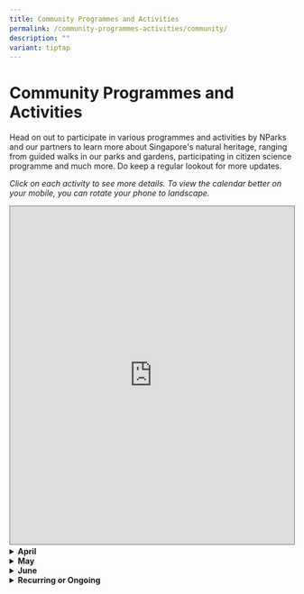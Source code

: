 ```yaml
---
title: Community Programmes and Activities
permalink: /community-programmes-activities/community/
description: ""
variant: tiptap
---
```

<h1><strong>Community Programmes and Activities</strong></h1>
<p>Head on out to participate in various programmes and activities by NParks
and our partners to learn more about Singapore's natural heritage, ranging
from guided walks in our parks and gardens, participating in citizen science
programme and much more. Do keep a regular lookout for more updates.</p>
<p><em>Click on each activity to see more details. To view the calendar better on your mobile, you can rotate your phone to landscape.</em>
</p>
<p></p>
<div class="iframe-wrapper">
<iframe style="border:solid 1px #777" height="600" width="100%" allowfullscreen="true" frameborder="0" src="https://calendar.google.com/calendar/embed?height=600&amp;wkst=1&amp;ctz=Asia%2FSingapore&amp;src=ODAzM2M1YWQ3MWU2MjMzMzcxOTYxMmRmZjRmNjdlNmFlNTRiZGFiMmQyMDViYmU2MDAwNDRiY2UwODk4NTM3ZEBncm91cC5jYWxlbmRhci5nb29nbGUuY29t&amp;color=%230B8043"></iframe>
</div>
<div data-type="detailGroup" class="isomer-accordion-group isomer-accordion isomer-accordion-white">
<details class="isomer-details">
<summary><strong>April</strong>
</summary>
<div data-type="detailsContent" class="isomer-details-content">
<p>Table</p>
<table style="minWidth: 75px">
<colgroup>
<col>
<col>
<col>
</colgroup>
<tbody>
<tr>
<th rowspan="1" colspan="1">
<p>Date</p>
</th>
<th rowspan="1" colspan="1">
<p>Event</p>
</th>
<th rowspan="1" colspan="1">
<p>How to Register</p>
</th>
</tr>
<tr>
<td rowspan="1" colspan="1">
<p>5 April 2025 (1:30pm-2:30pm)</p>
</td>
<td rowspan="1" colspan="1">
<p><strong>Wildlife in Our Neighbourhood with National Parks</strong>
</p>
<p>Discover how to live harmoniously with Singapore's wild residents through
responsible wildlife encounters.
<br>This talk will provide information on how to interact with wildlife and
nature responsibly, with a focus on commonly encountered wildlife species
such as long-tailed macaques, wild boars, civets, snakes etc.</p>
</td>
<td rowspan="1" colspan="1">
<p>Click <a href="https://www.nlb.gov.sg/main/whats-on/event-detail?event-id=174287277149" rel="noopener nofollow" target="_blank"><u>here</u></a> to
register.</p>
</td>
</tr>
<tr>
<td rowspan="1" colspan="1">
<p>5 April 2025 (2:30pm-3:30pm)</p>
</td>
<td rowspan="1" colspan="1">
<p><strong>Ocean Superheroes with Blossom World Society | Sembawang Public Library</strong>
</p>
<div class="isomer-image-wrapper">
<img style="width: 100%" height="auto" width="100%" alt="Ocean Superheroes with Blossom World Society graphic" src="/images/FoB 2025/5_Ocean_Superheroes_with_Blossom_World_Society.png">
</div>
<p>Join our parent-child programme with Blossom World Society to learn how
we can live sustainably and do our part to keep our beaches and oceans
clean!</p>
<p>In this programme:</p>
<p>• Warm up with fun yoga poses inspired by marine animals.</p>
<p>• Have fun with hands-on learning activities inspired by beach cleanups.</p>
<p>• Get useful tips on what can and cannot be recycled.</p>
<p>This programme is made accessible for autism and intellectual disability.
Suitable for children aged 7-12.</p>
<p>Registration is required. Please register 1 ticket each for your child
and yourself.</p>
</td>
<td rowspan="1" colspan="1">
<p>Click <a href="https://www.nlb.gov.sg/main/whats-on/event-detail?event-id=174245125395" rel="noopener nofollow" target="_blank"><u>here</u></a> to
register.</p>
</td>
</tr>
<tr>
<td rowspan="1" colspan="1">
<p>7 April 2025 (7pm-8:30pm)</p>
</td>
<td rowspan="1" colspan="1">
<p><strong>Introduction to the World of Fungi | Down to Earth</strong>
</p>
<div class="isomer-image-wrapper">
<img style="width: 100%" height="auto" width="100%" alt="Introduction to the World of Fungi graphic" src="/images/FoB 2025/6_Introduction_to_the_World_of_Fungi_.png">
</div>
<p>The kingdom of Fungi, making up one of the five kingdoms of living beings,
has an estimated 3.8 million species.</p>
<p>These fungi range from edible mushrooms that routinely sprout after rain,
to fungi that exist underground for their entire lifecycle.</p>
<p>Fungi/mushrooms have been used for different medicinal purposes, be it
in traditional Chinese medicine (Eg: Gandoderma and Cordyceps) to modern
western medication (Eg: Penicillin from Penicillum chrysogenum).</p>
<p>In addition to existing independently, an estimated 80+% of existing plant
species form symbiotic relationships with fungi within their roots. Join
us for a glimpse into the fascinating fungal world.</p>
<p>This programme is held in conjunction with Republic Polytechnic.</p>
</td>
<td rowspan="1" colspan="1">
<p>Click <a href="https://form.gov.sg/67d141eefacab583658bd6ca" rel="noopener nofollow" target="_blank"><u>here</u></a> to
register.</p>
</td>
</tr>
<tr>
<td rowspan="1" colspan="1">
<p>9 April 2025</p>
</td>
<td rowspan="1" colspan="1">
<p><strong>Wildlife in Our Neighbourhood</strong>
</p>
<p>The programme will provide information on how to interact with wildlife
and nature responsibly, with a focus on commonly encountered wildlife species
such as long-tailed macaques, wild boars, civets, snakes etc.</p>
</td>
<td rowspan="1" colspan="1">
<p>Registration has closed.</p>
</td>
</tr>
<tr>
<td rowspan="1" colspan="1">
<p>11 April 2025 (4:30pm-7pm)</p>
</td>
<td rowspan="1" colspan="1">
<p><strong>Children's Sustainability Lab&nbsp;</strong>
</p>
<div class="isomer-image-wrapper">
<img style="width: 100%" height="auto" width="100%" alt="Children_s_Sustainability_Lab.jpg" src="/images/FoB 2025/13_Children_s_Sustainability_Lab.jpg">
</div>
<p>Join the Blue Planet Initiative from the Singapore American School to
learn about Singapore's mangroves, local endangered animals, and plastic
waste! There will be fun activities suitable for children aged 4 to 10
years old.</p>
</td>
<td rowspan="1" colspan="1">
<p>Click <a href="https://www.nlb.gov.sg/main/whats-on/event-detail?event-id=174263843128" rel="noopener nofollow" target="_blank"><u>here</u></a> to
register.</p>
</td>
</tr>
<tr>
<td rowspan="1" colspan="1">
<p>12 April 2025 (11am-12pm)</p>
</td>
<td rowspan="1" colspan="1">
<p><strong>Little Tiger and Friends&nbsp;</strong>
</p>
<div class="isomer-image-wrapper">
<img style="width: 100%" height="auto" width="100%" alt="Little_Tiger___Friends.jpg" src="/images/FoB 2025/12_Little_Tiger___Friends.jpg">
</div>
<p>Two delightful books, Little Tiger and Little Tiger and the Snow Leopards
will be read by Dr Linda Gan, the author of both books. The beautifully
illustrated stories are about a tiger cub and its exciting adventures with
its best friend, Bird! Read by author Linda Gan, well-known in the field
of early childhood education in Singapore, Little Tiger and the Snow Leopards
will inspire love and empathy for animals. Children will also have a chance
to make a wildcat mask!</p>
</td>
<td rowspan="1" colspan="1">
<p>Click <a href="https://form.gov.sg/67d1426a16761c759cd568a8" rel="noopener nofollow" target="_blank"><u>here</u></a> to
register.</p>
</td>
</tr>
<tr>
<td rowspan="1" colspan="1">
<p>15 April 2025 (7pm-8pm)</p>
</td>
<td rowspan="1" colspan="1">
<p><strong>Beyond Looking Like a Stick | Down to Earth</strong>
</p>
<div class="isomer-image-wrapper">
<img style="width: 100%" height="auto" width="100%" alt="Beyond Looking like a Stick graphic" src="/images/FoB 2025/7_Beyond_Looking_like_a_Stick.png">
</div>
<p>Stick insects are famous for mimicking motionless sticks but they have
an amazing life history that goes beyond simple disguise. Their incredible
array of behavioural traits and strategies that they deploy to avoid predators
will astound you!</p>
<p>Join us as our speaker, Dr Eunice Tan, shares the work taken in uncovering
the behaviours of the charismatic, yet largely neglected, leaf and stick
insects.</p>
<p>This programme is part of a series on sustainability co-curated with the
NUS Department of Biological Sciences.</p>
<p></p>
<p>About the Speaker:</p>
<p>Dr Eunice Tan’s research focuses on the biodiversity, behaviour and ecology
of insects and spiders in Southeast Asian habitats. Eunice is an Assistant
Professor at the Department of Biological Sciences, National University
of Singapore, where she teaches undergraduate and graduate courses in behavioural
ecology.</p>
<p>Please note that presentation slides may be available during or after
the programme, depending on the programme. Where applicable, only participants
who attend the programme can have access to the slides via instructions
given during the programme.</p>
<p></p>
<p>Down to Earth:</p>
<p>Down to Earth Series unpacks pertinent sustainability topics and makes
them accessible whatever your background. From demystifying the latest
green buzzwords to illuminating the incredible biodiversity we live amongst,
join us and grow your knowledge with experts as they give you the break
down on all things green.</p>
<p></p>
</td>
<td rowspan="1" colspan="1">
<p>Click <a href="https://form.gov.sg/67d1402dfacab583658b5aa4" rel="noopener nofollow" target="_blank"><u>here</u></a> to
register.</p>
</td>
</tr>
<tr>
<td rowspan="1" colspan="1">
<p>19 April 2025 (8:30am - 10:30am)</p>
</td>
<td rowspan="1" colspan="1">
<p><strong>Plant Walk&nbsp;at Fort Canning Park</strong>
</p>
<div class="isomer-image-wrapper">
<img style="width: 100%" height="auto" width="100%" alt="Fort Canning Park gate" src="/images/FoB 2025/Plant_Walk_at_Fort_Canning_Park_Photo.jpg">
</div>
<p>Experience the grandeur of Fort Canning’s majestic heritage trees and
uncover their deep ties to Singapore’s history. With 17 heritage trees,
this rich site offers a unique glimpse into the nation’s botanical and
cultural legacy. Join us as we explore these gentle giants and the stories
they tell.</p>
</td>
<td rowspan="1" colspan="1">
<p>Registration closes on: 13 April 2025</p>
<p>Click <a href="https://tinyurl.com/NSSPlantGrpWalk2" rel="noopener nofollow" target="_blank">here</a> to
register.</p>
<p>Click <a href="https://www.nss.org.sg/events/plant-walk-at-fort-canning-2/" rel="noopener nofollow" target="_blank">here</a> to
visit the Nature Society Singapore website.</p>
</td>
</tr>
<tr>
<td rowspan="1" colspan="1">
<p>Programme Round Duration: 26 April 2025 - 22 May 2025</p>
</td>
<td rowspan="1" colspan="1">
<p><strong>Cyber Spotter Programme 2.0 April 2025</strong>
</p>
<div class="isomer-image-wrapper">
<img style="width: 100%" height="auto" width="100%" alt="Poster of the WWF Cyber Spotter Programme 2025" src="/images/FoB 2025/Cyber_Spotter_Programme_April_2025_Round_Photo.jpg">
</div>
<p>The Cyber Spotter Programme empowers volunteers to detect and report illegal
wildlife listings online as part of the Coalition to End Wildlife Trafficking
Online. Running four times a year, it aims to become a volunteer-led initiative.
Selected volunteers undergo training to identify and report prohibited
wildlife products, which WWF-Singapore reviews before working with coalition
members to remove them from online platforms.</p>
</td>
<td rowspan="1" colspan="1">
<p>Click <a href="https://cyberspotter.wwf.sg/" rel="noopener noreferrer nofollow" target="_blank">here</a> to
view website for more information.</p>
<p>Registration for the programme can be done through the main Cyber Spotter
Website. About 1.5 months before the next round of programme, the 'join
us' link will be updated with the registration form. When the registration
form is not active, there will be an interest form left instead for people
to leave their information for WWF-Singapore to contact for future rounds.</p>
</td>
</tr>
</tbody>
</table>
</div>
</details>
</div>
<div data-type="detailGroup" class="isomer-accordion-group isomer-accordion isomer-accordion-white">
<details class="isomer-details">
<summary><strong>May</strong>
</summary>
<div data-type="detailsContent" class="isomer-details-content">
<p>Table</p>
<table style="minWidth: 75px">
<colgroup>
<col>
<col>
<col>
</colgroup>
<tbody>
<tr>
<th rowspan="1" colspan="1">
<p>Date</p>
</th>
<th rowspan="1" colspan="1">
<p>Event</p>
</th>
<th rowspan="1" colspan="1">
<p>How to Register</p>
</th>
</tr>
<tr>
<td rowspan="1" colspan="1">
<p>8 May 2025 (11:30am-1pm)</p>
</td>
<td rowspan="1" colspan="1">
<p><strong>The Biodiversity Kopitiam</strong>
</p>
<div class="isomer-image-wrapper">
<img style="width: 100%" height="auto" width="100%" alt="The Biodiversity Kopitiam" src="/images/FoB 2025/2.jpg">
</div>
<p>The Biodiversity Collective (TBC) plays on ""To Be Continued"". Biodiversity
must continue and it's not just something for experts to understand!</p>
<p>Kopitiam Edition - Lim Kopi (Drink Coffee), and learn about various topics
of biodiversity. A round-table kopitiam style where attendees rotate around
20min expert sharings.</p>
<p>8th May, 11.30am-1pm @ 76 Neil Rd, Ahimsa Sanctuary</p>
<p>Speakers:</p>
<p>Saravanan Sinniah, Conservation International (CI).</p>
<p>Cheng Puay and Samuel, from Ridge View Residential College (NUS).</p>
</td>
<td rowspan="1" colspan="1">
<p>Click <a href="https://www.eventbrite.co.uk/e/1301764886819?aff=oddtdtcreator" rel="noopener nofollow" target="_blank"><u>here</u></a> to
register.</p>
</td>
</tr>
<tr>
<td rowspan="1" colspan="1">
<p>10 May 2025 (10:30am-11:30am)</p>
</td>
<td rowspan="1" colspan="1">
<p><strong>Where Are All the Animals? Singapore's Illegal Wildlife Trade for Families</strong>
</p>
<div class="isomer-image-wrapper">
<img style="width: 100%" height="auto" width="100%" alt="" src="/images/FoB 2025/3_Where_are_All_the_Animals.jpg">
</div>
<p>Have you ever wondered how some people get to keep snakes, iguanas, squirrels,
birds, and other pets? Where did these animals come from? If you love a
specific animal and are able to care for it well, should you buy one? What
happens if each of us were to go around Singapore and take a wild animal
we love back as a pet?</p>
<p>Follow the stories of Ultra - the African ball python, Rio - the critically
endangered Indian star tortoise, and Kiki - the Blue-crowned hanging parrot,
to find out how animals who were poached, smuggled, and illegally traded
as pets are rescued and cared for in Singapore by the Animal Concerns,
Research and Education Society.</p>
<p>Whether big or small, you too can help wild animals!</p>
</td>
<td rowspan="1" colspan="1">
<p>Click <a href="https://www.nlb.gov.sg/main/whats-on/event-detail?event-id=174583286869" rel="noopener nofollow" target="_blank"><u>here</u></a> to
register.</p>
</td>
</tr>
<tr>
<td rowspan="1" colspan="1">
<p>17 May 2025 (2pm-3pm)</p>
</td>
<td rowspan="1" colspan="1">
<p><strong>From Rescue to Release: Navigating Wildlife Emergencies in Singapore</strong>
</p>
<div class="isomer-image-wrapper">
<img style="width: 100%" height="auto" width="100%" alt="Rescue to Release graphic" src="/images/FoB 2025/8_Rescue_to_Release.png">
</div>
<p>The Animal Concerns, Research and Education Society (ACRES) is a registered
Singaporean Charity and Institution of Public Character that aims to create
a world where all animals are treated as fellow sentient beings. One of
our key focus areas is Wildlife Rescue and Rehabilitation, where we rescue
thousands of animals each year.</p>
<p>In this talk, learn more about how Singapore's only Wildlife Rescue charity
functions and hear about our most exciting rescue stories. Empower yourselves
to play a part in helping animals by learning what to do when you see various
animals who are injured or in distress.</p>
</td>
<td rowspan="1" colspan="1">
<p>Registration for this activity has not opened yet. The link to register
will be updated here once registration opens.</p>
</td>
</tr>
<tr>
<td rowspan="1" colspan="1">
<p>18 May 2025 (11am-12pm)</p>
</td>
<td rowspan="1" colspan="1">
<p><strong>Getting to Know Our Wild Neighbours!</strong>
</p>
<div class="isomer-image-wrapper">
<img style="width: 100%" height="auto" width="100%" alt="" src="/images/FoB 2025/1_Getting_to_Know_Our_Wild_Neighbours.png">
</div>
<p>Have you ever chanced upon a troop of macaques in your estate or heard
the iconic "uwu!" calls of the koel? Get yourself acquainted with Our Wild
Neighbours and learn the dos and don'ts during a wildlife encounter. Get
practical tips on how you can coexist with the animals that share our island
home and what role each animal plays in keeping our city in nature green
and healthy.</p>
</td>
<td rowspan="1" colspan="1">
<p>Click <a href="https://form.gov.sg/67f4ad7242f7628adc8aaabf" rel="noopener nofollow" target="_blank"><u>here</u></a> to
register.</p>
</td>
</tr>
<tr>
<td rowspan="1" colspan="1">
<p>24 May 2025 (7pm-11pm)</p>
</td>
<td rowspan="1" colspan="1">
<p><strong><em>Leopard Cat </em>QUEST<em> @</em>Ubin</strong>
</p>
<div class="isomer-image-wrapper">
<img style="width: 100%" height="auto" width="100%" alt="" src="/images/FoB 2025/leopard_cat_quest.jpg">
</div>
<p>We are excited to announce <em>Leopard Cat </em>QUEST<em> @</em>Ubin in
search of our elusive native wildcat. Nationally critically endangered,
the Leopard Cat is known to inhabit Pulau Ubin, Pulau Tekong, the Central
Catchment Nature Reserve and the Western Catchment. We will walk Pulau
Ubin’s rustic kampong lanes and forested areas in the silent, cool night,
to look for the glint of the Leopard Cats’ eyes, and hopefully also encounter
the Greater Mousedeer, Common Palm Civet, sleeping birds and butterflies,
foraging fruit bats, snakes, mangrove wildlife and more!</p>
</td>
<td rowspan="1" colspan="1">
<p>Click <a href="https://www.swagcat.org/store/Leopard-Cat-QUEST-@Ubin-p450716014" rel="noopener nofollow" target="_blank"><u>here</u></a> to
register.</p>
</td>
</tr>
<tr>
<td rowspan="1" colspan="1">
<p>26 May 2025 (7pm-8:30pm)</p>
</td>
<td rowspan="1" colspan="1">
<p><strong>Mangrove and Coastal Horseshoe Crabs: Guardians of the Coastal Ecosystems</strong>
</p>
<div class="isomer-image-wrapper">
<img style="width: 100%" height="auto" width="100%" alt="" src="/images/FoB 2025/5_Mangrove_and_Coastal_Horseshoe_Crabs_Guardians_of_the_Coastal_Ecosystems.png">
</div>
<p>Horseshoe crabs are ancient arthropods that have roamed the Earth for
over 450 million years. Interestingly, they are also not true crabs but
are more related to spiders and scorpions. This talk explores the remarkable
biology, history, and ecological significance of these creatures. We will
delve into the fascinating features of horseshoe crabs, including their
unique anatomy, behaviour, and the important role they play in the marine
ecosystem.</p>
<p>Additionally, the talk will address the conservation challenges horseshoe
crabs face, including the impact of overharvesting and habitat loss on
their populations, and the measures being taken to protect them.</p>
<p>By the end of the session, participants will gain a deep appreciation
for these “living fossils”, their critical role in modern medicine, and
the ongoing efforts to ensure their survival in the face of increasing
environmental pressures.</p>
<p>This programme is held in conjunction with Republic Polytechnic.</p>
</td>
<td rowspan="1" colspan="1">
<p>Click <a href="https://form.gov.sg/67f3467c9ee26e0ce9a7868c" rel="noopener nofollow" target="_blank"><u>here</u></a> to
register.</p>
</td>
</tr>
</tbody>
</table>
</div>
</details>
</div>
<div data-type="detailGroup" class="isomer-accordion-group isomer-accordion isomer-accordion-white">
<details class="isomer-details">
<summary><strong>June</strong>
</summary>
<div data-type="detailsContent" class="isomer-details-content">
<p>Table</p>
<table style="minWidth: 75px">
<colgroup>
<col>
<col>
<col>
</colgroup>
<tbody>
<tr>
<th rowspan="1" colspan="1">
<p>Date</p>
</th>
<th rowspan="1" colspan="1">
<p>Event</p>
</th>
<th rowspan="1" colspan="1">
<p>How to Register</p>
</th>
</tr>
<tr>
<td rowspan="1" colspan="1">
<p>3 June 2025 (7pm-8pm)</p>
</td>
<td rowspan="1" colspan="1">
<p><strong>Phytoplankton Ecology in Singapore and Beyond! | Down to Earth</strong>
</p>
<div class="isomer-image-wrapper">
<img style="width: 100%" height="auto" width="100%" alt="Phytoplankton_Ecology_in_Singapore_and_Beyond_.png" src="/images/FoB 2025/11_Phytoplankton_Ecology_in_Singapore_and_Beyond_.png">
</div>
<p>Phytoplankton play a vital role in aquatic ecosystems and sequester carbon
dioxide in our atmosphere. More than 50% of our oxygen comes from phytoplankton
in the world’s oceans and lakes.</p>
<p>Understanding the role of phytoplankton in aquatic ecosystems will help
in advancing the solutions to problems facing today’s water resources,
such as harmful algal blooms, pollution, and climate change.</p>
<p>Join us in this talk as Dr Maxine Mowe shares more on phytoplankton and
how their growth and production can possibly be the solution for increasing
carbon capture globally.</p>
<p>This programme is part of a series on sustainability co-curated with the
NUS Department of Biological Sciences.</p>
<p></p>
<p>About the Speaker:</p>
<p>Dr. Maxine Mowe is a biology lecturer at the National University of Singapore
in the Department of Biological Sciences and has more than 14 years of
research experience in aquatic biology specifically in phytoplankton and
zooplankton ecology and has been a lecturer since 2019. She has worked
on the ecology of several cyanobacterial taxa (Microcystis, Raphidiopsis),
phytoplankton and zooplankton interactions, microplastic impacts and eutrophication
and algal bloom mitigation using aquatic plants in Singapore’s reservoirs
and coastal environment. She teaches various biology and ecology courses
(General Biology, Evolutionary Biology, Freshwater Biology, Plankton Ecology)
for undergraduate students and several courses (Freshwater Conservation,
Food Security and Sustainability and Internships) for the Masters’ programme
in NUS on Biodiversity Conservation and Sustainability. She is also a voluntary
committee member for Care for Creation Committee at Caritas since 1 January
2023. Together with the rest of the committee, she has planned several
environmental activities including beach clean-ups, intertidal walks, tree
planting events and workshops for adults and children.</p>
<p></p>
<p>Please note that presentation slides may be available during or after
the programme, depending on the programme. Where applicable, only participants
who attend the programme can have access to the slides via instructions
given during the programme.</p>
<p></p>
<p>Down to Earth:</p>
<p>Down to Earth Series unpacks pertinent sustainability topics and makes
them accessible whatever your background. From demystifying the latest
green buzzwords to illuminating the incredible biodiversity we live amongst,
join us and grow your knowledge with experts as they give you the break
down on all things green.</p>
</td>
<td rowspan="1" colspan="1">
<p>Click <a href="https://www.nlb.gov.sg/main/whats-on" rel="noopener nofollow" target="_blank"><u>here</u></a> to
register.</p>
</td>
</tr>
<tr>
<td rowspan="1" colspan="1">
<p>8 June 2025 (11am-12pm)</p>
</td>
<td rowspan="1" colspan="1">
<p><strong>Top 10 Weirdest Critters of Singapore’s Rainforest</strong>
</p>
<div class="isomer-image-wrapper">
<img style="width: 100%" height="auto" width="100%" alt="" src="/images/FoB 2025/4_Top_10_Weirdest_Critters_of_Singapore_s_Rainforest.jpg">
</div>
<p>Discover Singapore's weirdest rainforest critters, from gliding snakes
to worms with claws! These amazing wildlife and weird facts are featured
in a children's book - Top 10 Weirdest Critters of Singapore's Rainforest.</p>
<p>Published by Cicada Tree Eco-Place, the book is an environmental education
resource of the ""Protect Our Last Wilderness"" campaign. Launched in 2019,
the campaign highlights the pressing need to prevent the disappearance
of the island’s last remaining wilderness areas, which are an important
buffer against the effects of climate change.</p>
</td>
<td rowspan="1" colspan="1">
<p>Click <a href="https://www.nlb.gov.sg/main/whats-on" rel="noopener nofollow" target="_blank"><u>here</u></a> to
register.</p>
</td>
</tr>
<tr>
<td rowspan="1" colspan="1">
<p>14 June 2025 (11am-1pm)</p>
</td>
<td rowspan="1" colspan="1">
<p><strong>The Biodiversity Collage Workshop</strong>
</p>
<div class="isomer-image-wrapper">
<img style="width: 100%" height="auto" width="100%" alt="The_Transmutation_Principle.png" src="/images/FoB 2025/14__The_Transmutation_Principle.png">
</div>
<p>In this workshop, you'll learn why biodiversity is vital for the wellbeing
&amp; preservation of our societal ecosystems. The challenge lies in balancing
urban demand for natural resources/services with a need to protect nature.</p>
<p>Through this hands-on interactive workshop, we'll unpack our interdependence
with nature &amp; how human activities are contributing to biodiversity
loss. Learn about the interconnectedness of all life on Earth. Thanks to
a science-based set of cards (based on the IPBES reports), discover the
fundamental interactions within biodiversity, the causes and consequences
of its decline. Discover how our societies and even health systems depend
very much on nature.</p>
<p>This workshop is organised in conjunction with The Biodiversity Collage
and The Transmutation Principle.</p>
<p>About The Transmutation Principle:</p>
<p>TTP is a sustainability-driven consulting company whose mission is to
be catalysts of change to protect and sustain our planet, for the well-being
of future generations. We curate climate education workshops through collaborative,
gamified workshops such as this for organisations at every stage, while
contributing back to communities through our flagship, pro-bono public
workshops.</p>
<p>Our services employ a breadth of solutions catered for different maturity
levels across the organization's transformational journey from establishing
foundational excellence to elevating their organisational ESG strategy,
as we navigate this increasingly volatile environment together.</p>
<p>Here's how:</p>
<p>📖 Create accessible climate education for all</p>
<p>🛠️ Outsource your sustainability pain points to us</p>
<p>💡 Diagnose &amp; drive sustainable change.</p>
</td>
<td rowspan="1" colspan="1">
<p>Registration for this activity has not opened yet. The link to register
will be updated here once registration opens.</p>
</td>
</tr>
<tr>
<td rowspan="1" colspan="1">
<p>14 June 2025 (2:30pm-4pm)</p>
</td>
<td rowspan="1" colspan="1">
<p><strong>Unveiling the Secrets of Leopard Cats in Singapore | Down to Earth</strong>
</p>
<div class="isomer-image-wrapper">
<img style="width: 100%" height="auto" width="100%" alt="" src="/images/FoB 2025/7_Unveiling_the_Secrets_of_Leopard_Cats_in_Singapore.png">
</div>
<p>Join us for a fascinating lecture with Marcus Chua from the Lee Kong Chian
Natural History Museum. Marcus will share his expertise on leopard cats
in Singapore, covering their habitats, ecology, population genetics, and
threats. Recent research has identified key habitats, including Pulau Tekong,
Pulau Ubin, the Central and Western Catchments, and Changi. With only around
50 individuals remaining, conservation efforts are crucial. Register now
for this enlightening web lecture and join the conversation on leopard
cat conservation in Singapore!</p>
<p>About the speaker</p>
<p>Marcus Chua is a mammal researcher with expertise in leopard cats and
mouse-deer. He works at the Lee Kong Chian Natural History Museum. Fun
fact: Marcus was the first in the world to record leopard cats on reclaimed
land! Read more from his blog here.</p>
</td>
<td rowspan="1" colspan="1">
<p>Click <a href="https://go.gov.sg/signuplink-uslcs" rel="noopener nofollow" target="_blank"><u>here</u></a> to
register.</p>
</td>
</tr>
<tr>
<td rowspan="1" colspan="1">
<p>21 June 2025 (11am-12pm)</p>
</td>
<td rowspan="1" colspan="1">
<p><strong>From Rescue to Release: Navigating Wildlife Emergencies in Singapore</strong>
</p>
<div class="isomer-image-wrapper">
<img style="width: 100%" height="auto" width="100%" alt="Rescue to Release graphic" src="/images/FoB 2025/10_Rescue_to_Release.png">
</div>
<p>The Animal Concerns, Research and Education Society (ACRES) is a registered
Singaporean Charity and Institution of Public Character that aims to create
a world where all animals are treated as fellow sentient beings. One of
our key focus areas is Wildlife Rescue and Rehabilitation, where we rescue
thousands of animals each year.</p>
<p>In this talk, learn more about how Singapore's only Wildlife Rescue charity
functions and hear about our most exciting rescue stories. Empower yourselves
to play a part in helping animals by learning what to do when you see various
animals who are injured or in distress.</p>
</td>
<td rowspan="1" colspan="1">
<p>Registration for this activity has not opened yet. The link to register
will be updated here once registration opens.</p>
</td>
</tr>
<tr>
<td rowspan="1" colspan="1">
<p>28 June 2025 (1.30pm-2.30pm)</p>
</td>
<td rowspan="1" colspan="1">
<p><strong>Playtime with Timmy and his Wild Neighbours</strong>
</p>
<div class="isomer-image-wrapper">
<img style="width: 100%" height="auto" width="100%" alt="Playtime with Timmy and his wild neighbours graphic" src="/images/FoB 2025/2_Playtime_with_Timmy_and_his_wild_neighbours.png">
</div>
<p>Join Timmy on an exciting journey around his neighbourhood as he discovers
amazing animals that live around him!</p>
<p>From playful macaques to curious otters and helpful bats, there are many
different types of wildlife in our midst, and much to learn about sharing
our space with them.</p>
<p>Let’s find out how we can be good neighbours to the animals around us!</p>
</td>
<td rowspan="1" colspan="1">
<p>Registration for this activity has not opened yet. The link to register
will be updated here once registration opens.</p>
</td>
</tr>
</tbody>
</table>
</div>
</details>
</div>
<div data-type="detailGroup" class="isomer-accordion-group isomer-accordion isomer-accordion-white">
<details class="isomer-details">
<summary><strong>Recurring or Ongoing</strong>
</summary>
<div data-type="detailsContent" class="isomer-details-content">
<p>Table</p>
<table style="minWidth: 75px">
<colgroup>
<col>
<col>
<col>
</colgroup>
<tbody>
<tr>
<th rowspan="1" colspan="1">
<p>Date</p>
</th>
<th rowspan="1" colspan="1">
<p>Event</p>
</th>
<th rowspan="1" colspan="1">
<p>How to Register</p>
</th>
</tr>
<tr>
<td rowspan="1" colspan="1">
<p>25 February 2025 - Ongoing</p>
</td>
<td rowspan="1" colspan="1">
<p><strong>Uncovering the Deep Importance of Our Oceans</strong>
</p>
<div class="isomer-image-wrapper">
<img style="width: 100%" height="auto" width="100%" alt="A picture of two people sailing a boat across the sea along with accompanying text." src="/images/FoB 2025/Uncovering_the_Deep_Importance_of_Our_Oceans_Photo.png">
</div>
<p>The Oceans E learning modules are designed to help users explore how the
ocean influences our daily lives and the marine creatures that inhabit
it, recognize actions that may harm ocean ecosystems, and discover ongoing
conservation efforts to protect our seas.
<br>This module is totally free! All you need to do is create an account and
log in to gain access.</p>
</td>
<td rowspan="1" colspan="1">
<p>Click <a href="https://www.wwf.sg/learn/courses/uncovering-the-deep-importance-of-our-oceans/" rel="noopener nofollow" target="_blank">here</a> to
visit the e-module website.</p>
</td>
</tr>
<tr>
<td rowspan="1" colspan="1">
<p>First Saturday of every month: 5 April 2025, 3 May 2025, 7 June 2025</p>
</td>
<td rowspan="1" colspan="1">
<p><strong>WWF-Singapore Explores: Wetland Watchers @ Lim Chu Kang Nature Park</strong>
</p>
<p>Experience a day as a field biologist with WWF-Singapore’s Wetland Watchers
at Lim Chu Kang Nature Park! Join this citizen science programme to observe
and document biodiversity while learning to identify birds, dragonflies,
and key field techniques. No experience needed—just bring your curiosity!
The data collected will support conservation efforts in Singapore’s ecosystems.
Sign up now and be part of protecting our wetlands!</p>
</td>
<td rowspan="1" colspan="1">
<p>Click <a href="https://www.eventbrite.sg/o/world-wide-fund-for-nature-wwf-33237300799" rel="noopener nofollow" target="_blank">here</a> to
register.</p>
<p>If the event’s last registration date has passed, follow WWF on Eventbrite
to get notified when registration for the next round starts.</p>
</td>
</tr>
<tr>
<td rowspan="1" colspan="1">
<p>Second Saturday of each month: 12 April 2025, 10 May 2025, 14 June 2025</p>
</td>
<td rowspan="1" colspan="1">
<p><strong>WWF-Singapore Explores: Natural Heritage Walks at Rifle Range Nature Park</strong>
</p>
<p>Join the WWF-led guided walk to learn about the rich variety of plants
and animals found in the park. You will get a chance to spot many types
of wildlife such as the Sunda Colugo, hear the melodious call of the Straw-headed
Bulbul, to name a few. The tour will include visits to Gliders Boardwalk
to view animal crossing features such as rope bridges and colugo poles,
Waterhen hide, and the Quarry Wetland which is transformed from the former
Sin Seng Quarry.</p>
</td>
<td rowspan="1" colspan="1">
<p>Click <a href="https://www.eventbrite.sg/o/world-wide-fund-for-nature-wwf-33237300799" rel="noopener nofollow" target="_blank">here</a> to
register.</p>
<p>If the event’s last registration date has passed, follow WWF on Eventbrite
to get notified when registration for the next round starts.</p>
</td>
</tr>
<tr>
<td rowspan="1" colspan="1">
<p>10 December&nbsp;2024 – 1 June 2025 (9am-6pm)</p>
</td>
<td rowspan="1" colspan="1">
<p><strong>We Love Our Planet - A Nature Action Exhibition</strong>
</p>
<div class="isomer-image-wrapper">
<img style="width: 100%" height="auto" width="100%" alt="" src="/images/FoB 2025/SBG_we_love_our_planet.jpg">
</div>
<p>The latest exhibition at the Singapore Botanic Gardens’ CDL Green Gallery, <strong>‘We Love Our Planet,’</strong> shines
a spotlight on the indispensable role of nature in our lives. Despite its
profound importance, nature is often undervalued and taken for granted.
Yet, restoring the delicate balance between nature and society has never
been more urgent to ensure the well-being of both.</p>
<p>&nbsp;In collaboration with 24 international and local organisations,
this exhibition highlights the critical role of biodiversity in supporting
ecosystem resilience and combating the climate crisis. It celebrates Southeast
Asia’s rich natural heritage while showcasing Singapore's ongoing conservation
efforts and the global call for ecosystem restoration, aligned with the
Singapore Green Plan 2030.</p>
</td>
<td rowspan="1" colspan="1">
<p>Click <a href="https://www.nparks.gov.sg/sbg/whats-happening/calendar-of-events/exhibition_cdl_we-love-our-planet-2024" rel="noopener nofollow" target="_blank">here</a> for
more details!</p>
</td>
</tr>
<tr>
<td rowspan="1" colspan="1">
<p>Exhibition runs till 27 November 2025 (9am-6pm)</p>
</td>
<td rowspan="1" colspan="1">
<p><strong>Ethnobotany and Diversity of Dipterocarps</strong>
</p>
<div class="isomer-image-wrapper">
<img style="width: 100%" height="auto" width="100%" alt="" src="/images/FoB 2025/SBG_ethnobotany_and_diversity_of_dipterocarps.jpg">
</div>
<p>The Singapore Botanic Gardens' Rain Forest is one of the oldest remnants
of primary rain forests in Singapore. Spanning 6.2 hectares, it is home
to over 300 species of plants, including majestic, mature dipterocarps.
This rain forest is part of the original lowland dipterocarp forest that
once covered much of the island, a natural heritage preserved by successive
directors of the Gardens . The OCBC Arboretum in the Singapore Botanic
Gardens, managed by NParks, is Southeast Asia’s first high-tech conservation
initiative for dipterocarps. The Arboretum houses 200 species of dipterocarps
and employs an Internet of Things (IoT) system to remotely and continuously
monitor tree growth and environmental conditions.&nbsp;
<br>This exhibition invites you to explore the rich history, ecological importance,
and versatile uses of dipterocarps. Join us to uncover the stories of these
forest giants and their lasting impact on our environment and heritage.</p>
</td>
<td rowspan="1" colspan="1">
<p>Click <a href="https://www.nparks.gov.sg/sbg/whats-happening/calendar-of-events/exhibition_ethnobotany-and-diversity-of-dipterocarps" rel="noopener nofollow" target="_blank">here</a> for
more details!</p>
</td>
</tr>
<tr>
<td rowspan="1" colspan="1">
<p>04 Apr 2025 - 31 Jul 2025</p>
</td>
<td rowspan="1" colspan="1">
<p><strong>Celebrating Singapore Botanic Gardens</strong>
</p>
<div class="isomer-image-wrapper">
<img style="width: 100%" height="auto" width="100%" alt="" src="/images/FoB 2025/SBG_celebrating_singapore_botanic_gardens.jpg">
</div>
<p>This year, the Singapore Botanic Gardens marks a series of incredible
milestones, including the 10th anniversary of its UNESCO World Heritage
Site inscription! As Singapore’s first and only UNESCO World Heritage Site—and
the world’s only tropical botanical garden on the list—the Gardens stands
as a treasured symbol of our City in Nature.
<br>We’re also celebrating 150 years of the Singapore Herbarium and the Library
of Botany and Horticulture, along with 30 years of the National Orchid
Garden—cornerstones of the Gardens’ research, education and conservation
work. These milestones coincide with Singapore’s 60th year of independence,
making this a truly special occasion!
<br>Join us for a year-long celebration! Kicking off with the Singapore Botanic
Gardens Heritage Festival in July, enjoy a vibrant line-up of exhibitions,
events, and activities that bring the Gardens’ rich history and cultural
heritage to life.</p>
</td>
<td rowspan="1" colspan="1">
<p>Click <a href="https://www.nparks.gov.sg/sbg/whats-happening/calendar-of-events/celebrating-sbg" rel="noopener nofollow" target="_blank">here</a> for
more details!</p>
</td>
</tr>
<tr>
<td rowspan="1" colspan="1">
<p>17&nbsp;April 2025 - 17 July 2025 (5am-12am)</p>
</td>
<td rowspan="1" colspan="1">
<p><strong>Treasures of the Singapore Herbarium</strong>
</p>
<div class="isomer-image-wrapper">
<img style="width: 100%" height="auto" width="100%" alt="" src="/images/FoB 2025/SBG_treasures_of_the_singapore_herbarium.jpg">
</div>
<p>The Singapore Herbarium (SING) was established in 1875 by James Henry
Murton, marking the beginning of scientific research at the Singapore Botanic
Gardens. What began as a limited collection of specimens in Murton’s office
has grown into collection of approximately 800,000 specimens. Today, the
Singapore Herbarium is recognised as the one of the largest and most important
herbaria in our biodiverse Southeast Asian region.&nbsp;&nbsp;
<br>Our collection played an important role in securing the UNESCO World Heritage
status for the Singapore Botanic Gardens in 2015. To ensure the Herbarium
is preserved for future generations, we are continuously enhancing and
expanding our facilities.&nbsp;
<br>In celebration of the Herbarium’s 150th anniversary, we are embarking
on an ambitious digitisation project to make our specimens freely accessible
online.</p>
</td>
<td rowspan="1" colspan="1">
<p>Click <a href="https://www.nparks.gov.sg/sbg/whats-happening/calendar-of-events/exhibition_treasures-of-sing-herbarium_2025" rel="noopener nofollow" target="_blank">here</a> for
more details!</p>
</td>
</tr>
</tbody>
</table>
</div>
</details>
</div>
<p></p>